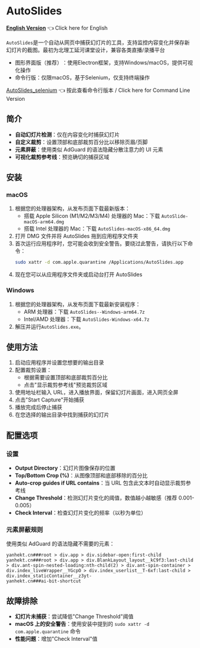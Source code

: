 # AutoSlides

[**English Version**](README_EN.md) 👈 Click here for English

`AutoSlides`是一个自动从网页中捕获幻灯片的工具，支持监控内容变化并保存新幻灯片的截图。最初为北理工延河课堂设计，兼容各类直播/录播平台
- 图形界面版（推荐）​：使用Electron框架，支持Windows/macOS，提供可视化操作
- ​命令行版：仅限macOS，基于Selenium，仅支持终端操作

[AutoSlides_selenium](README_SELENIUM.md) 👈 按此查看命令行版本 / Click here for Command Line Version

## 简介
- **自动幻灯片检测**：仅在内容变化时捕获幻灯片
- **自定义裁剪**：设置顶部和底部裁剪百分比以移除页眉/页脚
- **元素屏蔽**：使用类似 AdGuard 的语法隐藏分散注意力的 UI 元素
- **可视化裁剪参考线**：预览确切的捕获区域

## 安装

### macOS
1. 根据您的处理器架构，从发布页面下载最新版本：
   - 搭载 Apple Silicon (M1/M2/M3/M4) 处理器的 Mac：下载 `AutoSlide-macOS-arm64.dmg`
   - 搭载 Intel 处理器的 Mac：下载 `AutoSlides-macOS-x86_64.dmg`
2. 打开 DMG 文件并将 AutoSlides 拖到应用程序文件夹
3. 首次运行应用程序时，您可能会收到安全警告。要绕过此警告，请执行以下命令：
   ```bash
   sudo xattr -d com.apple.quarantine /Applications/AutoSlides.app
   ```
4. 现在您可以从应用程序文件夹或启动台打开 AutoSlides

### Windows
1. 根据您的处理器架构，从发布页面下载最新安装程序：
   - ARM 处理器：下载 `AutoSlides--Windows-arm64.7z`
   - Intel/AMD 处理器：下载 `AutoSlides-Windows-x64.7z`
2. 解压并运行`AutoSlides.exe`。

## 使用方法
1. 启动应用程序并设置您想要的输出目录
2. 配置裁剪设置：
   - 根据需要设置顶部和底部裁剪百分比
   - 点击"显示裁剪参考线"预览裁剪区域
3. 使用地址栏输入 URL，进入播放界面，保留幻灯片画面，进入网页全屏
4. 点击"Start Capture"开始捕获
5. 播放完成后停止捕获
6. 在您选择的输出目录中找到捕获的幻灯片

## 配置选项

### 设置
- **Output Directory**：幻灯片图像保存的位置
- **Top/Bottom Crop (%)**：从图像顶部和底部移除的百分比
- **Auto-crop guides if URL contains**：当 URL 包含此文本时自动显示裁剪参考线
- **Change Threshold**：检测幻灯片变化的阈值，数值越小越敏感（推荐 0.001-0.005）
- **Check Interval**：检查幻灯片变化的频率（以秒为单位）

### 元素屏蔽规则
使用类似 AdGuard 的语法隐藏不需要的元素：
```
yanhekt.cn###root > div.app > div.sidebar-open:first-child
yanhekt.cn###root > div.app > div.BlankLayout_layout__kC9f3:last-child > div.ant-spin-nested-loading:nth-child(2) > div.ant-spin-container > div.index_liveWrapper__YGcpO > div.index_userlist__T-6xf:last-child > div.index_staticContainer__z3yt-
yanhekt.cn###ai-bit-shortcut
```

## 故障排除
- **幻灯片未捕获**：尝试降低"Change Threshold"阈值
- **macOS 上的安全警告**：使用安装中提到的 `sudo xattr -d com.apple.quarantine` 命令
- **性能问题**：增加"Check Interval"值